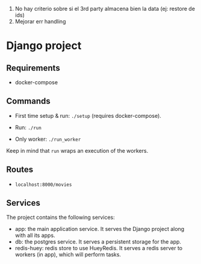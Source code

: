 1. No hay criterio sobre si el 3rd party almacena bien la data (ej: restore de ids)
2. Mejorar err handling

# Django project

## Requirements

- docker-compose

## Commands 

- First time setup & run: `./setup` (requires docker-compose).

- Run: `./run`

- Only worker: `./run_worker`

Keep in mind that `run` wraps an execution of the workers.

## Routes

 - `localhost:8000/movies`

## Services 

The project contains the following services:
  - app: the main application service. It serves the Django project along with all its apps.
  - db: the postgres service. It serves a persistent storage for the app.
  - redis-huey: redis store to use HueyRedis. It serves a redis server to workers (in app), which will perform tasks.

